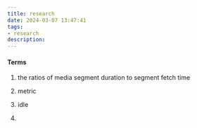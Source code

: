 ```yaml
---
title: research
date: 2024-03-07 13:47:41
tags:
- research
description: 
---
```


#### Terms

1. the ratios of media segment duration to segment fetch time

2. metric

3. idle 

4. 
